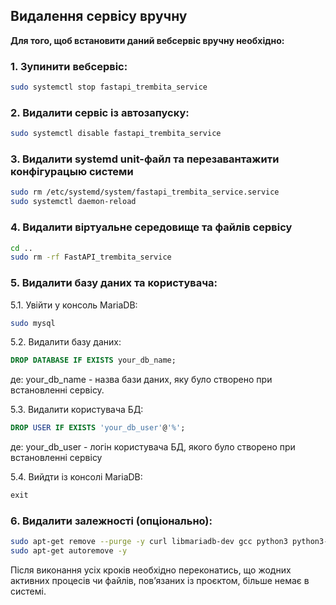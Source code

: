 ## Видалення cервісу вручну

**Для того, щоб встановити даний вебсервіс вручну необхідно:**

### 1. Зупинити вебсервіс:

```bash
sudo systemctl stop fastapi_trembita_service
```

### 2. Видалити сервіс із автозапуску:

```bash
sudo systemctl disable fastapi_trembita_service
```

### 3. Видалити systemd unit-файл та перезавантажити конфігурацыю системи

```bash
sudo rm /etc/systemd/system/fastapi_trembita_service.service
sudo systemctl daemon-reload
```

### 4. Видалити віртуальне середовище та файлів сервісу

```bash
cd ..
sudo rm -rf FastAPI_trembita_service
```

### 5. Видалити базу даних та користувача:
5.1.	Увійти у консоль MariaDB:
```bash
sudo mysql
```
5.2.	Видалити базу даних:
```sql
DROP DATABASE IF EXISTS your_db_name;
```
де: your_db_name - назва бази даних, яку було створено при встановленні сервісу.

5.3.	Видалити користувача БД:
```sql
DROP USER IF EXISTS 'your_db_user'@'%';
```
де: your_db_user - логін користувача БД, якого було створено при встановленні сервісу

5.4.	Вийдти із консолі MariaDB:
```sql
exit
```

### 6. Видалити залежності (опціонально):

```bash
sudo apt-get remove --purge -y curl libmariadb-dev gcc python3 python3-venv python3-dev git mariadb-server
sudo apt-get autoremove -y
```

Після виконання усіх кроків необхідно переконатись, що жодних активних процесів чи файлів, пов’язаних із проєктом, більше немає в системі.
